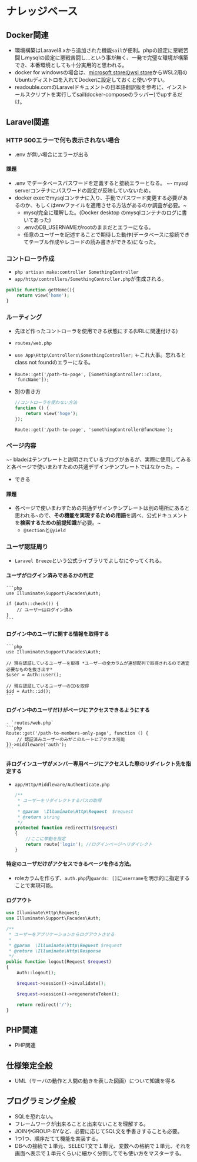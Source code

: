 # ナレッジベース

## Docker関連

- 環境構築はLaravel8.xから追加された機能`sail`が便利。phpの設定に悪戦苦闘しmysqlの設定に悪戦苦闘し…という事が無く、一発で完璧な環境が構築でき、本番環境としても十分実用的と思われる。
- docker for windowsの場合は、[microsoft storeのwsl store](https://aka.ms/wslstore)からWSL2用のUbuntuディストロを入れてDockerに設定しておくと使いやすい。
- readouble.comのLaravelドキュメントの日本語翻訳版を参考に、インストールスクリプトを実行してsail(docker-composeのラッパー)でupするだけ。

## Laravel関連

### HTTP 500エラーで何も表示されない場合

- .env が無い場合にエラーが出る

#### 課題

- .env でデータベースパスワードを定義すると接続エラーとなる。
~- mysql serverコンテナにパスワードの設定が反映していないため。
- docker execでmysqlコンテナに入り、手動でパスワード変更する必要があるのか、もしくはenvファイルを適用させる方法があるのか調査が必要。~
    - mysql完全に理解した。(Docker desktop のmysqlコンテナのログに書いてあった)
    - .envのDB_USERNAMEがrootのままだとエラーになる。
    - 任意のユーザーを記述することで期待した動作(データベースに接続できてテーブル作成やレコードの読み書きができる)になった。

### コントローラ作成

- `php artisan make:controller SomethingController`
- `app/http/controllers/SomethingController.php`が生成される。

```php
public function getHome(){
    return view('home');
}
```

### ルーティング

- 先ほど作ったコントローラを使用できる状態にする(URLに関連付ける)
- `routes/web.php`
- `use App\Http\Controllers\SomethingController;` ←これ大事。忘れるとclass not foundのエラーになる。
- `Route::get('/path-to-page', [SomethingController::class, 'funcName']);`
- 別の書き方
  ```php
  //コントローラを使わない方法
  function () {
      return view('hoge');
  });
  ```

  `Route::get('/path-to-page', 'somethingController@funcName');`


### ページ内容

~- bladeはテンプレートと説明されているブログがあるが、実際に使用してみると各ページで使いまわすための共通デザインテンプレートではなかった。~
- できる

#### 課題

- 各ページで使いまわすための共通デザインテンプレートは別の場所にあると思われる~ので、**その機能を実現するための用語**を調べ、公式ドキュメントを**検索するための前提知識**が必要。~
    - `@section`と`@yield`

### ユーザ認証周り

- `Laravel Breeze`という公式ライブラリでよしなにやってくれる。

#### ユーザがログイン済みであるかの判定

    ```php
    use Illuminate\Support\Facades\Auth;

    if (Auth::check()) {
        // ユーザーはログイン済み
    }
    ```

#### ログイン中のユーザに関する情報を取得する

    ```php
    use Illuminate\Support\Facades\Auth;

    // 現在認証しているユーザーを取得 *ユーザーの全カラムが連想配列で取得されるので適宜必要なものを抜き出す*
    $user = Auth::user();

    // 現在認証しているユーザーのIDを取得
    $id = Auth::id();
    ```

#### ログイン中のユーザだけがページにアクセスできるようにする

    - `routes/web.php`
    ```php
    Route::get('/path-to-members-only-page', function () {
        // 認証済みユーザーのみがこのルートにアクセス可能
    })->middleware('auth');
    ```

#### 非ログインユーザがメンバー専用ページにアクセスした際のリダイレクト先を指定する

- `app/Http/Middleware/Authenticate.php`

    ```php
    /**
     * ユーザーをリダイレクトするパスの取得
     *
     * @param  \Illuminate\Http\Request  $request
     * @return string
     */
    protected function redirectTo($request)
    {
        //ここに挙動を指定
        return route('login'); //ログインページへリダイレクト
    }
    ```

#### 特定のユーザだけがアクセスできるページを作る方法。

- roleカラムを作らず、`auth.php`内`guards: []`に`username`を明示的に指定することで実現可能。

#### ログアウト

```php
use Illuminate\Http\Request;
use Illuminate\Support\Facades\Auth;

/**
 * ユーザーをアプリケーションからログアウトさせる
 *
 * @param  \Illuminate\Http\Request $request
 * @return \Illuminate\Http\Response
 */
public function logout(Request $request)
{
    Auth::logout();

    $request->session()->invalidate();

    $request->session()->regenerateToken();

    return redirect('/');
}
```

## PHP関連

- PHP関連

## 仕様策定全般

- UML（サーバの動作と人間の動きを表した図画）について知識を得る

## プログラミング全般

- SQLを恐れない。
- フレームワークが出来ることと出来ないことを理解する。
- JOINやGROUP-BYなど、必要に応じてSQL文を手書きすることも必要。
- 1つ1つ、順序だてて機能を実装する。
- DBへの接続で１単元、SELECT文で１単元、変数への格納で１単元、それを画面へ表示で１単元くらいに細かく分割してでも使い方をマスターする。
